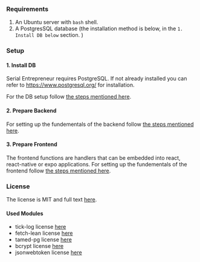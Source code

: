 ### Requirements

1. An Ubuntu server with `bash` shell.
2. A PostgresSQL database (the installation method is below, in the `1. Install DB below` section. )


### Setup

#### 1. Install DB

Serial Entrepreneur requires PostgreSQL. If not already installed you can refer to https://www.postgresql.org/ for installation.

For the DB setup follow [the steps mentioned here](./database-setup/README.md).

#### 2. Prepare Backend

For setting up the fundementals of the backend follow [the steps mentioned here](./backend/README.md).

#### 3. Prepare Frontend

The frontend functions are handlers that can be embedded into react, react-native or expo applications. For setting up the fundementals of the frontend follow [the steps mentioned here](./frontend/README.md).

### License

The license is MIT and full text [here](LICENSE).

#### Used Modules

* tick-log license [here](./OtherLicenses/tick-log.txt)
* fetch-lean license [here](./OtherLicenses/fetch-lean.txt)
* tamed-pg license [here](./OtherLicenses/tamed-pg.txt)
* bcrypt license [here](./OtherLicenses/bcrypt.txt)
* jsonwebtoken license [here](./OtherLicenses/jsonwebtoken.txt)
